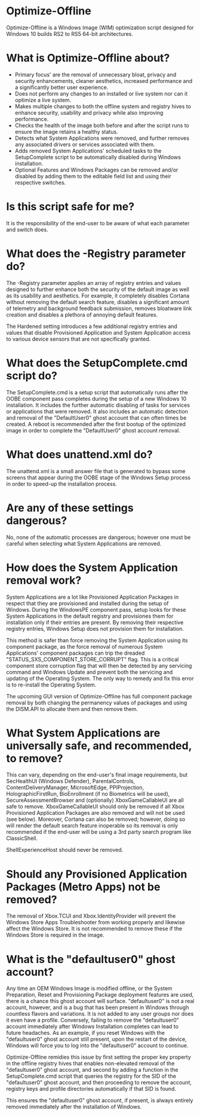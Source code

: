 # Optimize-Offline
Optimize-Offline is a Windows Image (WIM) optimization script designed for Windows 10 builds RS2 to RS5 64-bit architectures.

# What is Optimize-Offline about?
- Primary focus' are the removal of unnecessary bloat, privacy and security enhancements, cleaner aesthetics, increased performance and a significantly better user experience.
- Does not perform any changes to an installed or live system nor can it optimize a live system.
- Makes multiple changes to both the offline system and registry hives to enhance security, usability and privacy while also improving performance.
- Checks the health of the image both before and after the script runs to ensure the image retains a healthy status.
- Detects what System Applications were removed, and further removes any associated drivers or services associated with them.
- Adds removed System Applications' scheduled tasks to the SetupComplete script to be automatically disabled during Windows installation.
- Optional Features and Windows Packages can be removed and/or disabled by adding them to the editable field list and using their respective switches.

# Is this script safe for me?
It is the responsibility of the end-user to be aware of what each parameter and switch does.

# What does the -Registry parameter do?
The -Registry parameter applies an array of registry entries and values designed to further enhance both the security of the default image as well as its usability and aesthetics. For example, it completely disables Cortana without removing the default search feature, disables a significant amount of telemetry and background feedback submission, removes bloatware link creation and disables a plethora of annoying default features.

The Hardened setting introduces a few additional registry entries and values that disable Provisioned Application and System Application access to various device sensors that are not specifically granted.

# What does the SetupComplete.cmd script do?
The SetupComplete.cmd is a setup script that automatically runs after the OOBE component pass completes during the setup of a new Windows 10 installation. It includes the further automatic disabling of tasks for services or applications that were removed. It also includes an automatic detection and removal of the "DefaultUser0" ghost account that can often times be created. A reboot is recommended after the first bootup of the optimized image in order to complete the "DefaultUser0" ghost account removal.

# What does unattend.xml do?
The unattend.xml is a small answer file that is generated to bypass some screens that appear during the OOBE stage of the Windows Setup process in order to speed-up the installation process.

# Are any of these settings dangerous?
No, none of the automatic processes are dangerous; however one must be careful when selecting what System Applications are removed.

# How does the System Application removal work?
System Applications are a lot like Provisioned Application Packages in respect that they are provisioned and installed during the setup of Windows. During the WindowsPE component pass, setup looks for these System Applications in the default registry and provisiones them for installation only if their entries are present. By removing their respective registry entries, Windows Setup does not provision them for installation.

This method is safer than force removing the System Application using its component package, as the force removal of numerous System Applications' component packages can trip the dreaded "STATUS_SXS_COMPONENT_STORE_CORRUPT"  flag. This is a critical component store corruption flag that will then be detected by any servicing command and Windows Update and prevent both the servicing and updating of the Operating System. The only way to remedy and fix this error is to re-install the Operating System.

The upcoming GUI version of Optimize-Offline has full component package removal by both changing the permanency values of packages and using the DISM.API to allocate them and then remove them.

# What System Applications are universally safe, and recommended, to remove?
This can vary, depending on the end-user's final image requirements, but SecHealthUI (Windows Defender), ParentalControls, ContentDeliveryManager, MicrosoftEdge, PPIProjection, HolographicFirstRun, BioEnrollment (if no Biometrics will be used), SecureAssessmentBrowser and (optionally) XboxGameCallableUI are all safe to remove. XboxGameCallableUI should only be removed if all Xbox Provisioned Application Packages are also removed and will not be used (see below). Moreover, Cortana can also be removed; however, doing so will render the default search feature inoperable so its removal is only recommended if the end-user will be using a 3rd party search program like ClassicShell.

ShellExperienceHost should never be removed.

# Should any Provisioned Application Packages (Metro Apps) not be removed?
The removal of Xbox.TCUI and Xbox.IdentityProvider will prevent the Windows Store Apps Troubleshooter from working properly and likewise affect the Windows Store. It is not recommended to remove these if the Windows Store is required in the image.

# What is the "defaultuser0" ghost account?
Any time an OEM Windows Image is modified offline, or the System Preparation, Reset and Provisioning Package deployment features are used, there is a chance this ghost account will surface.
"defaultuser0" is not a real account, however, and is a bug that has been present in Windows through countless flavors and variations. It is not added to any user groups nor does it even have a profile.
Conversely, failing to remove the "defaultuser0" account immediately after Windows Installation completes can lead to future headaches.  As an example, if you reset Windows with the "defaultuser0" ghost account still present, upon the restart of the device, Windows will force you to log into the "defaultuser0" account to continue.

Optimize-Offline remidies this issue by first setting the proper key property in the offline registry hives that enables non-elevated removal of the "defaultuser0" ghost account, and second by adding a function in the SetupComplete.cmd script that queries the registry for the SID of the "defaultuser0" ghost account, and then proceeding to remove the account, registry keys and profile directories automatically if that SID is found.

This ensures the "defaultuser0" ghost account, if present, is always entirely removed immediately after the installation of Windows.